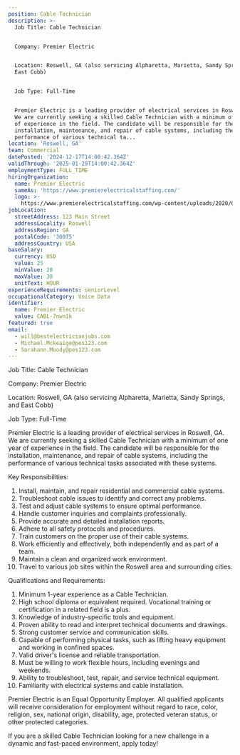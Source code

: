 ```yaml
---
position: Cable Technician
description: >-
  Job Title: Cable Technician


  Company: Premier Electric


  Location: Roswell, GA (also servicing Alpharetta, Marietta, Sandy Springs, and
  East Cobb)


  Job Type: Full-Time


  Premier Electric is a leading provider of electrical services in Roswell, GA.
  We are currently seeking a skilled Cable Technician with a minimum of one year
  of experience in the field. The candidate will be responsible for the
  installation, maintenance, and repair of cable systems, including the
  performance of various technical ta...
location: 'Roswell, GA'
team: Commercial
datePosted: '2024-12-17T14:00:42.364Z'
validThrough: '2025-01-29T14:00:42.364Z'
employmentType: FULL_TIME
hiringOrganization:
  name: Premier Electric
  sameAs: 'https://www.premierelectricalstaffing.com/'
  logo: >-
    https://www.premierelectricalstaffing.com/wp-content/uploads/2020/05/Premier-Electrical-Staffing-logo.png
jobLocation:
  streetAddress: 123 Main Street
  addressLocality: Roswell
  addressRegion: GA
  postalCode: '30075'
  addressCountry: USA
baseSalary:
  currency: USD
  value: 25
  minValue: 20
  maxValue: 30
  unitText: HOUR
experienceRequirements: seniorLevel
occupationalCategory: Voice Data
identifier:
  name: Premier Electric
  value: CABL-7nwn1k
featured: true
email:
  - will@bestelectricianjobs.com
  - Michael.Mckeaige@pes123.com
  - Sarahann.Moody@pes123.com
---
```




Job Title: Cable Technician

Company: Premier Electric

Location: Roswell, GA (also servicing Alpharetta, Marietta, Sandy Springs, and East Cobb)

Job Type: Full-Time

Premier Electric is a leading provider of electrical services in Roswell, GA. We are currently seeking a skilled Cable Technician with a minimum of one year of experience in the field. The candidate will be responsible for the installation, maintenance, and repair of cable systems, including the performance of various technical tasks associated with these systems.

Key Responsibilities:

1. Install, maintain, and repair residential and commercial cable systems.
2. Troubleshoot cable issues to identify and correct any problems.
3. Test and adjust cable systems to ensure optimal performance.
4. Handle customer inquiries and complaints professionally.
5. Provide accurate and detailed installation reports.
6. Adhere to all safety protocols and procedures.
7. Train customers on the proper use of their cable systems.
8. Work efficiently and effectively, both independently and as part of a team.
9. Maintain a clean and organized work environment.
10. Travel to various job sites within the Roswell area and surrounding cities.

Qualifications and Requirements:

1. Minimum 1-year experience as a Cable Technician.
2. High school diploma or equivalent required. Vocational training or certification in a related field is a plus.
3. Knowledge of industry-specific tools and equipment.
4. Proven ability to read and interpret technical documents and drawings.
5. Strong customer service and communication skills.
6. Capable of performing physical tasks, such as lifting heavy equipment and working in confined spaces.
7. Valid driver's license and reliable transportation.
8. Must be willing to work flexible hours, including evenings and weekends.
9. Ability to troubleshoot, test, repair, and service technical equipment.
10. Familiarity with electrical systems and cable installation.

Premier Electric is an Equal Opportunity Employer. All qualified applicants will receive consideration for employment without regard to race, color, religion, sex, national origin, disability, age, protected veteran status, or other protected categories.

If you are a skilled Cable Technician looking for a new challenge in a dynamic and fast-paced environment, apply today!
